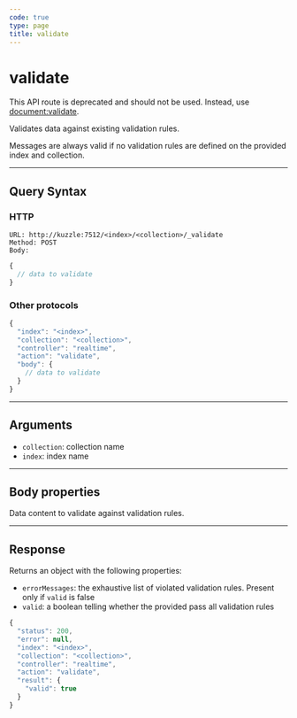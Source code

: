 ```yaml
---
code: true
type: page
title: validate
---
```


# validate

<DeprecatedBadge version="1.5.0" />

This API route is deprecated and should not be used. Instead, use [document:validate](/core/1/api/controllers/document/validate/).

Validates data against existing validation rules.

Messages are always valid if no validation rules are defined on the provided index and collection.

---

## Query Syntax

### HTTP

```http
URL: http://kuzzle:7512/<index>/<collection>/_validate
Method: POST
Body:
```

```js
{
  // data to validate
}
```

### Other protocols

```js
{
  "index": "<index>",
  "collection": "<collection>",
  "controller": "realtime",
  "action": "validate",
  "body": {
    // data to validate
  }
}
```

---

## Arguments

- `collection`: collection name
- `index`: index name

---

## Body properties

Data content to validate against validation rules.

---

## Response

Returns an object with the following properties:

- `errorMessages`: the exhaustive list of violated validation rules. Present only if `valid` is false
- `valid`: a boolean telling whether the provided pass all validation rules

```javascript
{
  "status": 200,
  "error": null,
  "index": "<index>",
  "collection": "<collection>",
  "controller": "realtime",
  "action": "validate",
  "result": {
    "valid": true
  }
}
```
